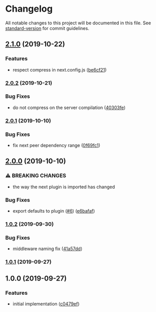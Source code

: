 # Changelog

All notable changes to this project will be documented in this file. See [standard-version](https://github.com/conventional-changelog/standard-version) for commit guidelines.

## [2.1.0](https://github.com/moxystudio/next-pre-compression-plugin/compare/v2.0.2...v2.1.0) (2019-10-22)


### Features

* respect compress in next.config.js ([be6cf21](https://github.com/moxystudio/next-pre-compression-plugin/commit/be6cf21))

### [2.0.2](https://github.com/moxystudio/next-pre-compression-plugin/compare/v2.0.1...v2.0.2) (2019-10-21)


### Bug Fixes

* do not compress on the server compilation ([40303fe](https://github.com/moxystudio/next-pre-compression-plugin/commit/40303fe))

### [2.0.1](https://github.com/moxystudio/next-pre-compression-plugin/compare/v2.0.0...v2.0.1) (2019-10-10)


### Bug Fixes

* fix next peer dependency range ([0f69fc1](https://github.com/moxystudio/next-pre-compression-plugin/commit/0f69fc1))

## [2.0.0](https://github.com/moxystudio/next-pre-compression-plugin/compare/v1.0.2...v2.0.0) (2019-10-10)


### ⚠ BREAKING CHANGES

* the way the next plugin is imported has changed

### Bug Fixes

* export defaults to plugin ([#6](https://github.com/moxystudio/next-pre-compression-plugin/issues/6)) ([e6bafaf](https://github.com/moxystudio/next-pre-compression-plugin/commit/e6bafaf))

### [1.0.2](https://github.com/moxystudio/next-pre-compression-plugin/compare/v1.0.1...v1.0.2) (2019-09-30)


### Bug Fixes

* middleware naming fix ([41a57dd](https://github.com/moxystudio/next-pre-compression-plugin/commit/41a57dd))

### [1.0.1](https://github.com/moxystudio/next-pre-compression-plugin/compare/v1.0.0...v1.0.1) (2019-09-27)

## 1.0.0 (2019-09-27)


### Features

* initial implementation ([c0479ef](https://github.com/moxystudio/next-pre-compression-plugin/commit/c0479ef))
